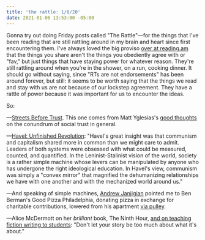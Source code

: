 ```yaml
---
title: 'the rattle: 1/8/20'
date: 2021-01-06 13:53:00 -05:00
---
```


Gonna try out doing Friday posts called "The Rattle"—for the things that I've been reading that are still rattling around in my brain and heart since first encountering them. I've always loved the big proviso [over at reading.am](https://www.reading.am/) that the things you share aren't the things you obediently agree with or "fav," but just things that have staying power for whatever reason. They're still rattling around when you're in the shower, on a run, cooking dinner. It should go without saying, since "RTs are not endorsements" has been around forever, but still: it seems to be worth saying that the things we read and stay with us are not because of our lockstep agreement. They have a rattle of power because it was important for us to encounter the ideas.

So:

—[Streets Before Trust](https://pedestrianobservations.com/2020/12/31/streets-before-trust/). This one comes from Matt Yglesias's [good thoughts](https://www.slowboring.com/p/making-policy-for-a-low-trust-world?token=eyJ1c2VyX2lkIjo4NzI4OTcsInBvc3RfaWQiOjMxMDE5NjEwLCJfIjoiV2lBV2siLCJpYXQiOjE2MDk5NDg0MzEsImV4cCI6MTYwOTk1MjAzMSwiaXNzIjoicHViLTE1OTE4NSIsInN1YiI6InBvc3QtcmVhY3Rpb24ifQ.DqXIRbCbalWTRO1NTg7lZze4O1jxGKtBHMVCjrHn-7A) on the conundrum of social trust in general.

—[Havel: Unfinished Revolution](https://bookshop.org/books/havel-unfinished-revolution/9780822946069):
"Havel's great insight was that communism and capitalism shared more in common than we might care to admit. Leaders of both systems were obsessed with what could be measured, counted, and quantified. In the Leninist-Stalinist vision of the world, society is a rather simple machine whose levers can be manipulated by anyone who has undergone the right ideological education. In Havel's view, communism was simply a "convex mirror" that magnified the dehumanizing relationships we have with one another and with the mechanized world around us."

—And speaking of simple machines, [Andrew Janjigian](https://wordloaf.substack.com/p/friday-bread-basket-1821) pointed me to Ben Berman's Good Pizza Philadelphia, donating pizza in exchange for charitable contributions, lowered from his apartment [via pulley](https://www.inquirer.com/food/pizza-grad-student-charity-barstool-sports-dave-portnoy-contribution-20201126.html). 

—Alice McDermott on her *brilliant* book, The Ninth Hour, [and on teaching fiction writing to students](https://www.youtube.com/watch?v=jd-8ZDf2NLk): "Don't let your story be too much about what it's about."

